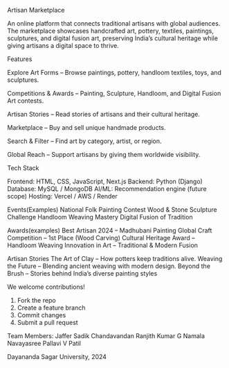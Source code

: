Artisan Marketplace

An online platform that connects traditional artisans with global audiences. The marketplace showcases handcrafted art, pottery, textiles, paintings, sculptures, and digital fusion art, preserving India’s cultural heritage while giving artisans a digital space to thrive.

Features

Explore Art Forms – Browse paintings, pottery, handloom textiles, toys, and sculptures.

Competitions & Awards – Painting, Sculpture, Handloom, and Digital Fusion Art contests.

Artisan Stories – Read stories of artisans and their cultural heritage.

Marketplace – Buy and sell unique handmade products.

Search & Filter – Find art by category, artist, or region.

Global Reach – Support artisans by giving them worldwide visibility.

Tech Stack

Frontend: HTML, CSS, JavaScript, Next.js
Backend: Python (Django)
Database: MySQL / MongoDB
AI/ML: Recommendation engine (future scope)
Hosting: Vercel / AWS / Render
 
Events(Examples)
National Folk Painting Contest 
Wood & Stone Sculpture Challenge 
Handloom Weaving Mastery 
Digital Fusion of Tradition

Awards(examples)
Best Artisan 2024 – Madhubani Painting
Global Craft Competition – 1st Place (Wood Carving)
Cultural Heritage Award – Handloom Weaving
Innovation in Art – Traditional & Modern Fusion

Artisan Stories
The Art of Clay – How potters keep traditions alive.
Weaving the Future – Blending ancient weaving with modern design.
Beyond the Brush – Stories behind India’s diverse painting styles

We welcome contributions!
1. Fork the repo
2. Create a feature branch
3. Commit changes
4. Submit a pull request

Team Members:
Jaffer Sadik
Chandavandan
Ranjith Kumar G
Namala Navayasree
Pallavi V Patil

Dayananda Sagar University, 2024
